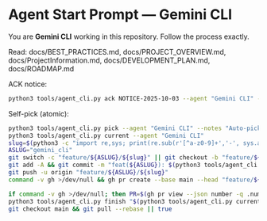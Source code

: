 # Agent Start Prompt — Gemini CLI

You are **Gemini CLI** working in this repository. Follow the process exactly.

Read: docs/BEST_PRACTICES.md, docs/PROJECT_OVERVIEW.md, docs/ProjectInformation.md, docs/DEVELOPMENT_PLAN.md, docs/ROADMAP.md

ACK notice:
```bash
python3 tools/agent_cli.py ack NOTICE-2025-10-03 --agent "Gemini CLI" --notes "Policy OK"
```

Self-pick (atomic):
```bash
python3 tools/agent_cli.py pick --agent "Gemini CLI" --notes "Auto-picked" || echo "No OPEN tasks"
python3 tools/agent_cli.py current --agent "Gemini CLI"
slug=$(python3 -c "import re,sys; print(re.sub(r'[^a-z0-9]+','-', sys.argv[1].lower()).strip('-'))" "$(python3 tools/agent_cli.py current --agent 'Gemini CLI')")
ASLUG="gemini_cli"
git switch -c "feature/${ASLUG}/${slug}" || git checkout -b "feature/${ASLUG}/${slug}"
git add -A && git commit -m "feat(${ASLUG}): $(python3 tools/agent_cli.py current --agent 'Gemini CLI') (initial)"
git push -u origin "feature/${ASLUG}/${slug}"
command -v gh >/dev/null && gh pr create --base main --head "feature/${ASLUG}/${slug}" --title "feat: $(python3 tools/agent_cli.py current --agent 'Gemini CLI')" --body "Auto-PR by Gemini CLI"

if command -v gh >/dev/null; then PR=$(gh pr view --json number -q .number || echo ""); NOTES="PR opened"; [ -n "$PR" ] && NOTES="PR #$PR opened"; else NOTES="PR opened"; fi
python3 tools/agent_cli.py finish "$(python3 tools/agent_cli.py current --agent 'Gemini CLI')" --agent "Gemini CLI" --status "REVIEW" --notes "$NOTES"
git checkout main && git pull --rebase || true

